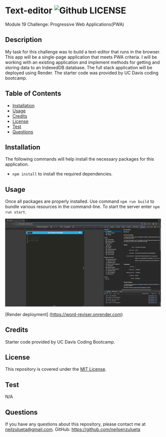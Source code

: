 # Text-editor ![Github LICENSE](https://img.shields.io/badge/license-MIT-blue.svg)
Module 19 Challenge: Progressive Web Applications(PWA)

## Description 

My task for this challenge was to build a text-editor that runs in the browser. This app will be a single-page application that meets PWA criteria. I will be working with an existing application and implement methods for getting and storing data to an IndexedDB database. The full stack application will be deployed using Render. The starter code was provided by UC Davis coding bootcamp.

## Table of Contents

  * [Installation](#installation)
  * [Usage](#usage)
  * [Credits](#credits)
  * [License](#license)
  * [Test](#test)
  * [Questions](#questions)

## Installation 

The following commands will help install the necessary packages for this application. 
* `npm install` to install the required dependencies. 

## Usage 

Once all packages are properly installed. Use command `npm run build` to bundle various resources in the command-line. To start the server enter `npm run start`.
  
![Alt text](<assets/images/Text-editor img.png>)

[Render deployment] (https://word-reviser.onrender.com)

## Credits

Starter code provided by UC Davis Coding Bootcamp.

## License 

This repository is covered under the [MIT License](https://opensource.org/licenses/MIT).

## Test

N/A

## Questions 

If you have any questions about this repository, please contact me at neilzulueta@gmail.com. GitHub: https://github.com/neilsenzulueta